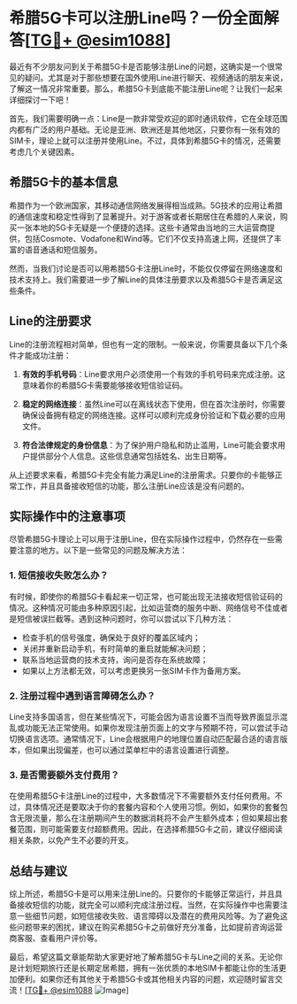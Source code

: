 # 希腊5G卡可以注册Line吗？一份全面解答[[TG💪+ @esim1088](https://t.me/s/esim1088)]

最近有不少朋友问到关于希腊5G卡是否能够注册Line的问题，这确实是一个很常见的疑问。尤其是对于那些想要在国外使用Line进行聊天、视频通话的朋友来说，了解这一情况非常重要。那么，希腊5G卡到底能不能注册Line呢？让我们一起来详细探讨一下吧！

首先，我们需要明确一点：Line是一款非常受欢迎的即时通讯软件，它在全球范围内都有广泛的用户基础。无论是亚洲、欧洲还是其他地区，只要你有一张有效的SIM卡，理论上就可以注册并使用Line。不过，具体到希腊5G卡的情况，还需要考虑几个关键因素。

## 希腊5G卡的基本信息

希腊作为一个欧洲国家，其移动通信网络发展得相当成熟。5G技术的应用让希腊的通信速度和稳定性得到了显著提升。对于游客或者长期居住在希腊的人来说，购买一张本地的5G卡无疑是一个便捷的选择。这些卡通常由当地的三大运营商提供，包括Cosmote、Vodafone和Wind等。它们不仅支持高速上网，还提供了丰富的语音通话和短信服务。

然而，当我们讨论是否可以用希腊5G卡注册Line时，不能仅仅停留在网络速度和技术支持上。我们需要进一步了解Line的具体注册要求以及希腊5G卡是否满足这些条件。

## Line的注册要求

Line的注册流程相对简单，但也有一定的限制。一般来说，你需要具备以下几个条件才能成功注册：

1. **有效的手机号码**：Line要求用户必须使用一个有效的手机号码来完成注册。这意味着你的希腊5G卡需要能够接收短信验证码。
   
2. **稳定的网络连接**：虽然Line可以在离线状态下使用，但在首次注册时，你需要确保设备拥有稳定的网络连接。这样可以顺利完成身份验证和下载必要的应用文件。

3. **符合法律规定的身份信息**：为了保护用户隐私和防止滥用，Line可能会要求用户提供部分个人信息。这些信息通常包括姓名、出生日期等。

从上述要求来看，希腊5G卡完全有能力满足Line的注册需求。只要你的卡能够正常工作，并且具备接收短信的功能，那么注册Line应该是没有问题的。

## 实际操作中的注意事项

尽管希腊5G卡理论上可以用于注册Line，但在实际操作过程中，仍然存在一些需要注意的地方。以下是一些常见的问题及解决方法：

### 1. 短信接收失败怎么办？

有时候，即使你的希腊5G卡看起来一切正常，也可能出现无法接收短信验证码的情况。这种情况可能由多种原因引起，比如运营商的服务中断、网络信号不佳或者是短信被误拦截等。遇到这种问题时，你可以尝试以下几种方法：

- 检查手机的信号强度，确保处于良好的覆盖区域内；
- 关闭并重新启动手机，有时简单的重启就能解决问题；
- 联系当地运营商的技术支持，询问是否存在系统故障；
- 如果以上方法都无效，可以考虑更换另一张SIM卡作为备用方案。

### 2. 注册过程中遇到语言障碍怎么办？

Line支持多国语言，但在某些情况下，可能会因为语言设置不当而导致界面显示混乱或功能无法正常使用。如果你发现注册页面上的文字与预期不符，可以尝试手动切换语言选项。通常情况下，Line会根据用户的地理位置自动匹配最合适的语言版本，但如果出现偏差，也可以通过菜单栏中的语言设置进行调整。

### 3. 是否需要额外支付费用？

在使用希腊5G卡注册Line的过程中，大多数情况下不需要额外支付任何费用。不过，具体情况还是要取决于你的套餐内容和个人使用习惯。例如，如果你的套餐包含无限流量，那么在注册期间产生的数据消耗将不会产生额外成本；但如果超出套餐范围，则可能需要支付超额费用。因此，在选择希腊5G卡之前，建议仔细阅读相关条款，以免产生不必要的开支。

## 总结与建议

综上所述，希腊5G卡是可以用来注册Line的。只要你的卡能够正常运行，并且具备接收短信的功能，就完全可以顺利完成注册过程。当然，在实际操作中也需要注意一些细节问题，如短信接收失败、语言障碍以及潜在的费用风险等。为了避免这些问题带来的困扰，建议在购买希腊5G卡之前做好充分准备，比如提前咨询运营商客服、查看用户评价等。

最后，希望这篇文章能帮助大家更好地了解希腊5G卡与Line之间的关系。无论你是计划短期旅行还是长期定居希腊，拥有一张优质的本地SIM卡都能让你的生活更加便利。如果你还有其他关于希腊5G卡或其他相关内容的问题，欢迎随时留言交流！[[TG💪+ @esim1088](https://t.me/s/esim1088) ![Image](https://i.postimg.cc/4NQfJmqS/Snipaste-2025-05-13-00-14-12.png)]